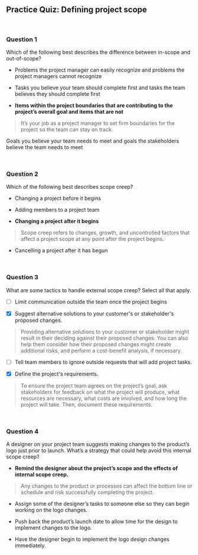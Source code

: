 ## Practice Quiz: Defining project scope

<br>

### Question 1

Which of the following best describes the difference between in-scope and out-of-scope?

- Problems the project manager can easily recognize and problems the project managers cannot recognize


- Tasks you believe your team should complete first and tasks the team believes they should complete first


- **Items within the project boundaries that are contributing to the project’s overall goal and items that are not**

> It’s your job as a project manager to set firm boundaries for the project so the team can stay on track.


Goals you believe your team needs to meet and goals the stakeholders believe the team needs to meet

<br>

### Question 2

Which of the following best describes scope creep?

- Changing a project before it begins


- Adding members to a project team


- **Changing a project after it begins**

> Scope creep refers to changes, growth, and uncontrolled factors that affect a project scope at any point after the project begins.


- Cancelling a project after it has begun

<br>

### Question 3

What are some tactics to handle external scope creep? Select all that apply.

+ [ ] Limit communication outside the team once the project begins


+ [x] Suggest alternative solutions to your customer's or stakeholder's proposed changes.

> Providing alternative solutions to your customer or stakeholder might result in their deciding against their proposed changes. You can also help them consider how their proposed changes might create additional risks, and perform a cost-benefit analysis, if necessary.

+ [ ] Tell team members to ignore outside requests that will add project tasks.

+ [x] Define the project's requirements.

> To ensure the project team agrees on the  project’s goal, ask stakeholders for feedback on what the project will produce, what resources are necessary, what costs are involved, and how long the project will take. Then, document these requirements.

<br>

### Question 4

A designer on your project team suggests making changes to the product’s logo just prior to launch. What’s a strategy that could help avoid this internal scope creep? 

- **Remind the designer about the project’s scope and the effects of internal scope creep.**

> Any changes to the product or processes can affect the bottom line or schedule and risk successfully completing the project.

- Assign some of the designer’s tasks to someone else so they can begin working on the logo changes.


- Push back the product’s launch date to allow time for the design to implement changes to the logo.


- Have the designer begin to implement the logo design changes immediately.
